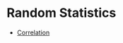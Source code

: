 # Random Statistics

* [Correlation](https://github.com/caldweln/random-statistics/blob/master/correlation/correlation.md)
